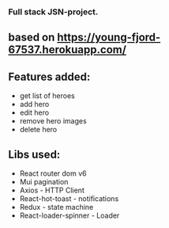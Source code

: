 ### Full stack JSN-project.

## based on https://young-fjord-67537.herokuapp.com/

## Features added:

- get list of heroes
- add hero
- edit hero
- remove hero images
- delete hero

## Libs used:

- React router dom v6
- Mui pagination
- Axios - HTTP Client
- React-hot-toast - notifications
- Redux - state machine
- React-loader-spinner - Loader
